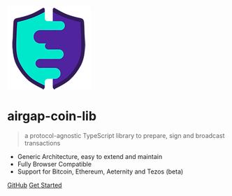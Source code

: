 <!-- _coverpage.md -->

![logo](media/logo.png)

# airgap-coin-lib

> a protocol-agnostic TypeScript library to prepare, sign and broadcast transactions

- Generic Architecture, easy to extend and maintain
- Fully Browser Compatible
- Support for Bitcoin, Ethereum, Aeternity and Tezos (beta)

[GitHub](https://github.com/airgap-it/airgap-coin-lib/)
[Get Started](README.md#airgap-coin-library)
